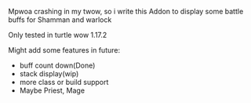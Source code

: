 Mpwoa crashing in my twow, so i write this Addon to display some battle buffs for Shamman and warlock

Only tested in turtle wow 1.17.2

Might add some features in future:
- buff count down(Done)
- stack display(wip)
- more class or build support
- Maybe Priest, Mage

